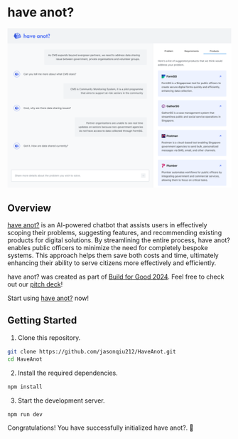 # have anot?

![have anot?](docs/have-anot.png)

## Overview

[have anot?](https://have-anot.vercel.app/) is an AI-powered chatbot that assists users in effectively scoping their problems, suggesting features, and recommending existing products for digital solutions. By streamlining the entire process, have anot? enables public officers to minimize the need for completely bespoke systems. This approach helps them save both costs and time, ultimately enhancing their ability to serve citizens more effectively and efficiently.

have anot? was created as part of [Build for Good 2024](https://www.build.gov.sg/). Feel free to check out our [pitch deck](docs/pitch-deck.pdf)!

Start using [have anot?](https://have-anot.vercel.app/) now!

## Getting Started

1. Clone this repository.

```bash
git clone https://github.com/jasonqiu212/HaveAnot.git
cd HaveAnot
```

2. Install the required dependencies.

```bash
npm install
```

3. Start the development server.

```bash
npm run dev
```

Congratulations! You have successfully initialized have anot?. :tada:
